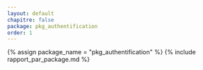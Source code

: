 ```yaml
---
layout: default
chapitre: false
package: pkg_authentification
order: 1
---
```


{% assign package_name = "pkg_authentification" %}
{% include rapport_par_package.md %}